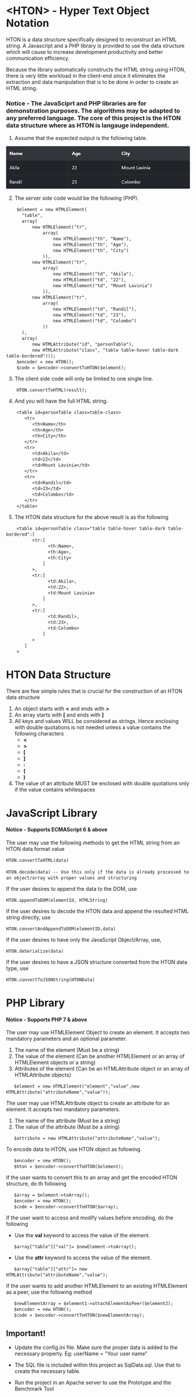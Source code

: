 # &lt;HTON&gt; - Hyper Text Object Notation

HTON is a data structure specifically designed to reconstruct an HTML string. A Javascript and a PHP library is provided to use the data structure which will cause to increase development productivity and better communication efficiency.

Because the library automatically constructs the HTML string using HTON, there is very little workload in the client-end since it eliminates the extraction and data manipulation that is to be done in order to create an HTML string.

### Notice - The JavaSciprt and PHP libraries are for demonstration purposes. The algorithms may be adapted to any preferred language. The core of this project is the HTON data structure where as HTON is langauge independent.

1. Assume that the expected output is the following table.

  ![picture](Prototype/Resources/ExpectedResult.PNG)

2. The server side code would be the following (PHP).
```
    $element = new HTMLElement(
      "table",
      array(
          new HTMLElement("tr",
              array(
                  new HTMLElement("th", "Name"),
                  new HTMLElement("th", "Age"),
                  new HTMLElement("th", "City")
              )),
          new HTMLElement("tr",
              array(
                  new HTMLElement("td", "Akila"),
                  new HTMLElement("td", "22"),
                  new HTMLElement("td", "Mount Lavinia")
              )),
          new HTMLElement("tr",
              array(
                  new HTMLElement("td", "Randil"),
                  new HTMLElement("td", "23"),
                  new HTMLElement("td", "Colombo")
              ))
      ),
      array(
          new HTMLAttribute("id", "personTable"),
          new HTMLAttribute("class", "table table-hover table-dark table-bordered")));
    $encoder = new HTON();
    $code = $encoder->convertToHTON($element);
```

3. The client side code will only be limited to one single line.

```
    HTON.convertToHTML(result);
```

4. And you will have the full HTML string.

```
    <table id=personTable class=table-class>
       <tr>
          <th>Name</th>
          <th>Age</th>
          <th>City</th>
       </tr>
       <tr>
          <td>Akila</td>
          <td>22</td>
          <td>Mount Lavinia</td>
       </tr>
       <tr>
          <td>Randil</td>
          <td>23</td>
          <td>Colombo</td>
       </tr>
    </table>
```

5. The HTON data structure for the above result is as the following

```
    <table id=personTable class="table table-hover table-dark table-bordered":[
          <tr:[
                <th:Name>,
                <th:Age>,
                <th:City>
              ]
          >,
          <tr:[
                <td:Akila>,
                <td:22>,
                <td:Mount Lavinia>
              ]
          >,
          <tr:[
                <td:Randil>,
                <td:23>,
                <td:Colombo>
              ]
          >
       ]
    >
```

# HTON Data Structure 

There are few simple rules that is crucial for the construction of an HTON data structure

1. An object starts with **<** and ends with **>**
2. An array starts with **[** and ends with **]**
3. All keys and values WILL be considered as strings. Hence enclosing with double quotations is not needed unless a value contains the following characters
    * **<**
    * **>**
    * **[**
    * **]**
    * **:**
    * **(**
    * **)**
 4. The value of an attribute MUST be enclosed with double quotations only if the value contains whitespaces

# JavaScript Library
#### Notice - Supports ECMAScript 6 & above
 The user may use the following methods to get the HTML string from an HTON data format value
 
    HTON.convertToHTML(data)
    
    HTON.decode(data) -- Use this only if the data is already processed to an object/array with proper values and structuring
 
  If the user desires to append the data to the DOM, use
 
    HTON.appendToDOM(elementId, HTMLString)
 
  If the user desires to decode the HTON data and append the resulted HTML string directly, use
 
    HTON.convertAndAppendToDOM(elementID,data)
 
  If the user desires to have only the JavaScript Object/Array, use,
 
    HTON.deSerialize(data)
 
  If the user desires to have a JSON structure converted from the HTON data type, use
 
    HTON.convertToJSONString(HTONData)
 
 # PHP Library
 #### Notice - Supports PHP 7 & above
 The user may use HTMLElement Object to create an element. It accepts two mandatory parameters and an optional parameter.
 
 1. The name of the element (Must be a string)
 2. The value of the element (Can be another HTMLElement or an array of HTMLElement objects or a string)
 3. Attributes of the element (Can be an HTMLAttribute object or an array of HTMLAttribute objects)
 
 ```
    $element = new HTMLElement("element","value",new HTMLAttribute("attributeName","value"));
 ```
 The user may use HTMLAttribute object to create an attribute for an element. It accepts two mandatory parameters.
 1. The name of the attribute (Must be a string)
 2. The value of the attribute (Must be a string)
 

 ```
    $attribute = new HTMLAttribute("attributeName","value");
 ```
 
 To encode data to HTON, use HTON object as following.
 
 ```
    $encoder = new HTON();
    $hton = $encoder->convertToHTON($element);
 ```
 If the user wants to convert this to an array and get the encoded HTON structure, do th following
 
 ```
    $array = $element->toArray();
    $encoder = new HTON();
    $code = $encoder->convertToHTON($array);
 ```
 If the user want to access and modify values before encoding, do the following
 
 * Use the **val** keyword to access the value of the element.
 
 ```
    $array["table"]["val"]= $newElement->toArray();
 ```
 * Use the **attr** keyword to access the value of the element.
 ```
    $array["table"]["attr"]= new HTMLAttribute("attributeName","value");
 ```
 
 If the user wants to add another HTMLElement to an existing HTMLElement as a peer, use the following method
 
 ```
    $newElementArray = $element1->attachElementAsPeer($element2);
    $encoder = new HTON();
    $code = $encoder->convertToHTON($newElementArray);
 ```
 
## Important!

* Update the config.ini file. Make sure the proper data is added to the necessary property. 
  Eg: userName = "Your user name"

 * The SQL file is included within this project as SqlData.sql. Use that to create the necessary table. 
 * Run the project in an Apache server to use the Prototype and the Benchmark Tool
